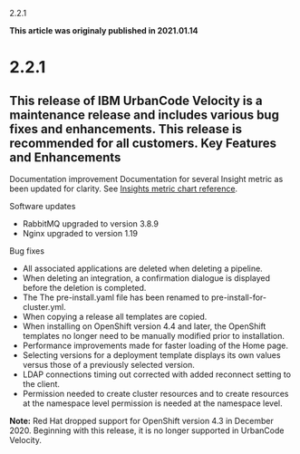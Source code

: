 





2.2.1

**This article was originaly published in 2021.01.14**


2.2.1
=====




This release of IBM UrbanCode Velocity is a maintenance release and includes various bug fixes and enhancements. This release is recommended for all customers.
Key Features and Enhancements
-----------------------------



Documentation improvement
Documentation for several Insight metric as been updated for clarity. See [Insights metric chart reference](https://www.ibm.com/support/knowledgecenter/SSCKX6_2.1.x/com.ibm.uvelocity.doc/topics/port_interpretdata.html).



Software updates

* RabbitMQ upgraded to version 3.8.9
* Nginx upgraded to version 1.19



Bug fixes

* All associated applications are deleted when deleting a pipeline.
* When deleting an integration, a confirmation dialogue is displayed before the deletion is completed.
* The The pre-install.yaml file has been renamed to pre-install-for-cluster.yml.
* When copying a release all templates are copied.
* When installing on OpenShift version 4.4 and later, the OpenShift templates no longer need to be manually modified prior to installation.
* Performance improvements made for faster loading of the Home page.
* Selecting versions for a deployment template displays its own values versus those of a previously selected version.
* LDAP connections timing out corrected with added reconnect setting to the client.
* Permission needed to create cluster resources and to create resources at the namespace level permission is needed at the namespace level.




**Note:** Red Hat dropped support for OpenShift version 4.3 in December 2020. Beginning with this release, it is no longer supported in UrbanCode Velocity.




